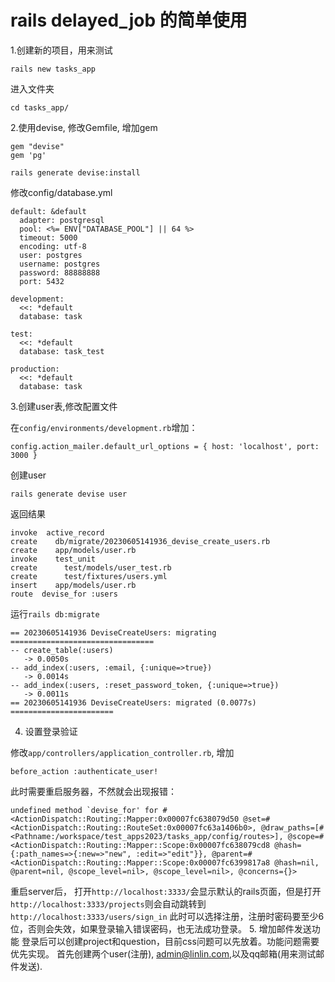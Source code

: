 # rails delayed_job 的简单使用
1.创建新的项目，用来测试

```
rails new tasks_app
```

进入文件夹
```
cd tasks_app/
```
2.使用devise, 修改Gemfile, 增加gem

```
gem "devise"
gem 'pg'
```
```
rails generate devise:install
```

修改config/database.yml
```
default: &default
  adapter: postgresql
  pool: <%= ENV["DATABASE_POOL"] || 64 %>
  timeout: 5000
  encoding: utf-8
  user: postgres
  username: postgres
  password: 88888888
  port: 5432

development:
  <<: *default
  database: task

test:
  <<: *default
  database: task_test

production:
  <<: *default
  database: task
```

3.创建user表,修改配置文件

在`config/environments/development.rb`增加：
```
config.action_mailer.default_url_options = { host: 'localhost', port: 3000 }
```

创建user

```
rails generate devise user
```

返回结果
```
invoke  active_record
create    db/migrate/20230605141936_devise_create_users.rb
create    app/models/user.rb
invoke    test_unit
create      test/models/user_test.rb
create      test/fixtures/users.yml
insert    app/models/user.rb
route  devise_for :users
```

运行`rails db:migrate`
```
== 20230605141936 DeviseCreateUsers: migrating ================================
-- create_table(:users)
   -> 0.0050s
-- add_index(:users, :email, {:unique=>true})
   -> 0.0014s
-- add_index(:users, :reset_password_token, {:unique=>true})
   -> 0.0011s
== 20230605141936 DeviseCreateUsers: migrated (0.0077s) =======================
```

4. 设置登录验证

修改`app/controllers/application_controller.rb`, 增加
```
before_action :authenticate_user!
```

此时需要重启服务器，不然就会出现报错：

```
undefined method `devise_for' for #<ActionDispatch::Routing::Mapper:0x00007fc638079d50 @set=#<ActionDispatch::Routing::RouteSet:0x00007fc63a1406b0>, @draw_paths=[#<Pathname:/workspace/test_apps2023/tasks_app/config/routes>], @scope=#<ActionDispatch::Routing::Mapper::Scope:0x00007fc638079cd8 @hash={:path_names=>{:new=>"new", :edit=>"edit"}}, @parent=#<ActionDispatch::Routing::Mapper::Scope:0x00007fc6399817a8 @hash=nil, @parent=nil, @scope_level=nil>, @scope_level=nil>, @concerns={}>
```

重启server后， 打开`http://localhost:3333/`会显示默认的rails页面，但是打开`http://localhost:3333/projects`则会自动跳转到`http://localhost:3333/users/sign_in`
此时可以选择注册，注册时密码要至少6位，否则会失效，如果登录输入错误密码，也无法成功登录。
5. 增加邮件发送功能
登录后可以创建project和question，目前css问题可以先放着。功能问题需要优先实现。
首先创建两个user(注册), admin@linlin.com,以及qq邮箱(用来测试邮件发送).


